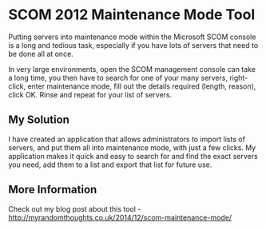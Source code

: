 # SCOM 2012 Maintenance Mode Tool

Putting servers into maintenance mode within the Microsoft SCOM console is a long and tedious task, especially if you have lots of servers that need to be done all at once.

In very large environments, open the SCOM management console can take a long time, you then have to search for one of your many servers, right-click, enter maintenance mode, fill out the details required (length, reason), click OK.  Rinse and repeat for your list of servers.


## My Solution

I have created an application that allows administrators to import lists of servers, and put them all into maintenance mode, with just a few clicks.  My application makes it quick and easy to search for and find the exact servers you need, add them to a list and export that list for future use.

## More Information

Check out my blog post about this tool - http://myrandomthoughts.co.uk/2014/12/scom-maintenance-mode/
